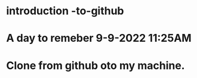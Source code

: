 # introduction -to-github
# A day to remeber 9-9-2022 11:25AM

# Clone from github oto my machine.

# 
